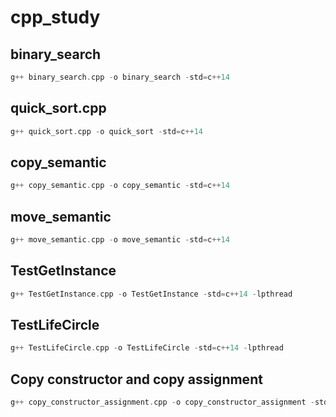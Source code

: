 # cpp_study

## binary_search
``` c++
g++ binary_search.cpp -o binary_search -std=c++14
```

## quick_sort.cpp
``` c++
g++ quick_sort.cpp -o quick_sort -std=c++14
```

## copy_semantic
``` c++
g++ copy_semantic.cpp -o copy_semantic -std=c++14
```

## move_semantic
``` c++
g++ move_semantic.cpp -o move_semantic -std=c++14
```

## TestGetInstance
``` c++
g++ TestGetInstance.cpp -o TestGetInstance -std=c++14 -lpthread
```

## TestLifeCircle
``` c++
g++ TestLifeCircle.cpp -o TestLifeCircle -std=c++14 -lpthread
```

## Copy constructor and copy assignment
``` c++
g++ copy_constructor_assignment.cpp -o copy_constructor_assignment -std=c++14
```
